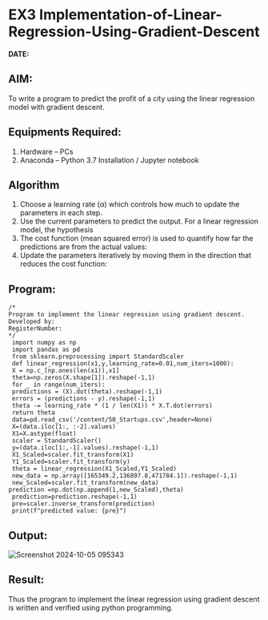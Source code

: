 # EX3 Implementation-of-Linear-Regression-Using-Gradient-Descent
**DATE:**
## AIM:
To write a program to predict the profit of a city using the linear regression model with gradient descent.

## Equipments Required:
1. Hardware – PCs
2. Anaconda – Python 3.7 Installation / Jupyter notebook

## Algorithm
 1. Choose a learning rate (α) which controls how much to update the parameters in each step.
 2. Use the current parameters to predict the output. For a linear regression model, the hypothesis
 3. The cost function (mean squared error) is used to quantify how far the predictions are from the
 actual values:
 4. Update the parameters iteratively by moving them in the direction that reduces the cost
 function:
## Program:
```
/*
Program to implement the linear regression using gradient descent.
Developed by: 
RegisterNumber:  
*/
 import numpy as np
 import pandas as pd
 from sklearn.preprocessing import StandardScaler
 def linear_regression(x1,y,learning_rate=0.01,num_iters=1000):
 X = np.c_[np.ones(len(x1)),x1]
 theta=np.zeros(X.shape[1]).reshape(-1,1)
 for _ in range(num_iters):
 predictions = (X).dot(theta).reshape(-1,1)
 errors = (predictions - y).reshape(-1,1)
 theta -= learning_rate * (1 / len(X1)) * X.T.dot(errors)
 return theta
 data=pd.read_csv('/content/50_Startups.csv',header=None)
 X=(data.iloc[1:, :-2].values)
 X1=X.astype(float)
 scaler = StandardScaler()
 y=(data.iloc[1:,-1].values).reshape(-1,1)
 X1_Scaled=scaler.fit_transform(X1)
 Y1_Scaled=scaler.fit_transform(y)
 theta = linear_regression(X1_Scaled,Y1_Scaled)
 new_data = np.array([165349.2,136897.8,471784.1]).reshape(-1,1)
 new_Scaled=scaler.fit_transform(new_data)
prediction =np.dot(np.append(1,new_Scaled),theta)
 prediction=prediction.reshape(-1,1)
 pre=scaler.inverse_transform(prediction)
 print(f"predicted value: {pre}")

```

## Output:
![Screenshot 2024-10-05 095343](https://github.com/user-attachments/assets/f7a53d83-8bda-4c08-b283-f6b948c17fd0)




## Result:
Thus the program to implement the linear regression using gradient descent is written and verified using python programming.
